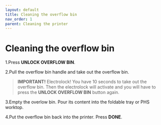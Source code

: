 ```yaml
---
layout: default
title: Cleaning the overflow bin
nav_order: 1
parent: Cleaning the printer
---
```

<h1> Cleaning the overflow bin </h1>

1.Press **UNLOCK OVERFLOW BIN**. 

2.Pull the overflow bin handle and take out the overflow bin.

> **IMPORTANT!**
> Electrolock! You have 10 seconds to take out the overflow bin. Then the electrolock will activate and you will have to press the **UNLOCK OVERFLOW BIN** button again.

3.Empty the overlow bin. Pour its content into the foldable tray or PHS worktop.

4.Put the overflow bin back into the printer. Press **DONE**.


